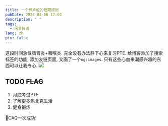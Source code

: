 ```yaml
---
title: 一个碎片般的短期规划
pubDate: 2024-03-06 17:03
description: " "
tags:
  - 闲言碎语
lang: zh
pin: false
---
```

这段时间急性肠胃炎+咽喉炎. 完全没有办法静下心来复习PTE.
给博客添加了搜索标签的功能, 添加友链页面, 又画了一个`og:images`.
只有这些心血来潮感兴趣的东西可以让我专心.
![](https://r2.asyncx.top/images/202403061714293.png)

## TODO ~~FLAG~~
1. 月底考过PTE
2. 了解更多魁北克生活
3. 健身锻炼

🙌CAQ一次成功!
